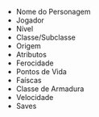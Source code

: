 - Nome do Personagem
- Jogador
- Nível
- Classe/Subclasse
- Origem
- Atributos
- Ferocidade
- Pontos de Vida
- Faíscas
- Classe de Armadura
- Velocidade
- Saves